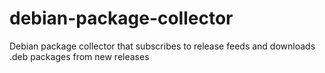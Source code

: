 # debian-package-collector
Debian package collector that subscribes to release feeds and downloads .deb packages from new releases
